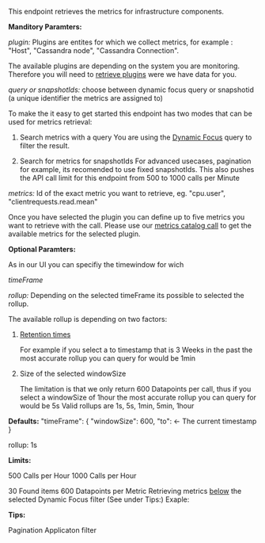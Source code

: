 This endpoint retrieves the metrics for infrastructure components.

**Manditory Paramters:**

*plugin:* Plugins are entites for which we collect metrics, for example : "Host", "Cassandra node", "Cassandra Connection".


The available plugins are depending on the system you are monitoring. Therefore you will need to [retrieve plugins](https://instana.github.io/openapi/#operation/getPlugins) were we have data for you.

*query or snapshotIds:* choose between dynamic focus query or snapshotid (a unique identifier the metrics are assigned to)

To make the it easy to get started this endpoint has two modes that can be used for metrics retrieval:
1. Search metrics with a query
  You are using the [Dynamic Focus](https://docs.instana.io/core_concepts/dynamic_focus/) query to filter the result. 
  
1. Search for metrics for snapshotIds
  For advanced usecases, pagination for example, its recomended to use fixed snapshotIds. This also pushes the API call limit for this endpoint from 500 to 1000 calls per Minute

*metrics:* Id of the exact metric you want to retrieve, eg. "cpu.user", "clientrequests.read.mean"

Once you have selected the plugin you can define up to five metrics you want to retrieve with the call.
Please use our [metrics catalog call](https://instana.github.io/openapi/#operation/getMetricsByPlugin) to get the available metrics for the selected plugin.

**Optional Paramters:**

As in our UI you can specifiy the timewindow for wich 

*timeFrame*

*rollup:* Depending on the selected timeFrame its possible to selected the rollup.

The available rollup is depending on two factors:
1. [Retention times](https://docs.instana.io/core_concepts/data_collection/#data-retention)

	For example if you select a to timestamp that is 3 Weeks in the past the most accurate rollup you can query for would be 1min
1. Size of the selected windowSize

	The limitation is that we only return 600 Datapoints per call, thus if you select a windowSize of 1hour the most accurate rollup you can query for would be 5s
Valid rollups are 1s, 5s, 1min, 5min, 1hour

**Defaults:**
"timeFrame": {
	"windowSize": 600,
	"to": <- The current timestamp
}

rollup: 1s 

**Limits:**

500 Calls per Hour
1000 Calls per Hour

30 Found items
600 Datapoints per Metric
Retrieving metrics [below](https://docs.instana.io/core_concepts/dynamic_graph/) the selected Dynamic Focus filter (See under Tips:)
Exaple:

**Tips:**

Pagination
Applicaton filter
